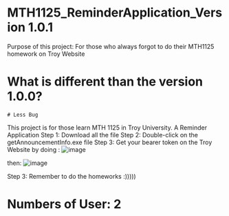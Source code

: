 # MTH1125_ReminderApplication_Version 1.0.1
Purpose of this project: For those who always forgot to do their MTH1125 homework on Troy Website

# What is different than the version 1.0.0?
    # Less Bug

This project is for those learn MTH 1125 in Troy University. A Reminder Application
Step 1: Download all the file
Step 2: Double-click on the getAnnouncementInfo.exe file
Step 3: Get your bearer token on the Troy Website 
by doing :
![image](https://user-images.githubusercontent.com/126353303/229347885-fbdf5e2f-f46a-4c8c-b566-928b91fd3170.png)

then: 
![image](https://user-images.githubusercontent.com/126353303/229347891-8c69e28b-63e0-4b7c-8fe2-01615adac99f.png)

Step 3: Remember to do the homeworks :)))))

# Numbers of User: 2

